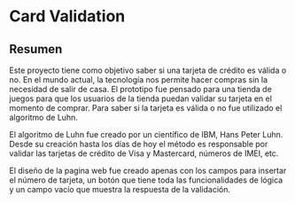 # Card Validation

## Resumen
Este proyecto tiene como objetivo saber si una tarjeta de crédito es válida o no. En el mundo actual, la tecnología nos permite hacer compras sin la necesidad de salir de casa. El prototipo fue pensado para una tienda de juegos para que los usuarios de la tienda puedan validar su tarjeta en el momento de comprar. Para saber si la tarjeta es válida o no fue utilizado el algoritmo de Luhn.

El algoritmo de Luhn fue creado por un científico de IBM, Hans Peter Luhn. Desde su creación hasta los días de hoy el método es responsable por validar las tarjetas de crédito de Visa y Mastercard, números de IMEI, etc.

El diseño de la pagina web fue creado apenas con los campos para insertar el número de tarjeta, un botón que tiene toda las funcionalidades de lógica y un campo vacío que muestra la respuesta de la validación.